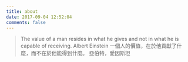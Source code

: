```yaml
---
title: about
date: 2017-09-04 12:52:04
comments: false
---
```


<blockquote class="blockquote-center">
The value of a man resides in what he gives and not in what he is capable of receiving.  
Albert Einstein  
一個人的價值，在於他貢獻了什麼，而不在於他能得到什麼。  
亞伯特，愛因斯坦
</blockquote>